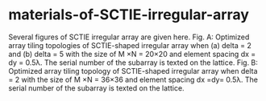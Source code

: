 # materials-of-SCTIE-irregular-array
Several figures of SCTIE irregular array are given here.
Fig. A: Optimized array tiling topologies of SCTIE-shaped irregular array when (a) delta = 2 and (b) delta = 5 with the size of M ×N = 20×20 and element spacing dx = dy = 0.5λ. The serial number of the subarray is texted on the lattice.
Fig. B: Optimized array tiling topology of SCTIE-shaped irregular array when delta = 2 with the size of M ×N = 36×36 and element spacing dx =dy= 0.5λ. The serial number of the subarray is texted on the lattice.
